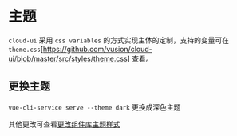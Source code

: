 # 主题

`cloud-ui` 采用 `css variables` 的方式实现主体的定制，支持的变量可在  `theme.css`[https://github.com/vusion/cloud-ui/blob/master/src/styles/theme.css] 查看。

## 更换主题

`vue-cli-service serve --theme dark` 更换成深色主题

其他更改可查看[更改组件库主题样式](/guide/essentials/style.html#%E6%9B%B4%E6%94%B9%E7%BB%84%E4%BB%B6%E5%BA%93%E4%B8%BB%E9%A2%98%E6%A0%B7%E5%BC%8F)
